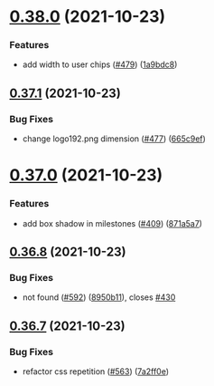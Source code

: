 # [0.38.0](https://github.com/EddieHubCommunity/LinkFree/compare/v0.37.1...v0.38.0) (2021-10-23)


### Features

* add width to user chips ([#479](https://github.com/EddieHubCommunity/LinkFree/issues/479)) ([1a9bdc8](https://github.com/EddieHubCommunity/LinkFree/commit/1a9bdc8e046f0a89f0a5336cc8b12d569d6b8a3d))



## [0.37.1](https://github.com/EddieHubCommunity/LinkFree/compare/v0.37.0...v0.37.1) (2021-10-23)


### Bug Fixes

* change logo192.png dimension ([#477](https://github.com/EddieHubCommunity/LinkFree/issues/477)) ([665c9ef](https://github.com/EddieHubCommunity/LinkFree/commit/665c9ef537658f7d59fc88a780211e8159005028))



# [0.37.0](https://github.com/EddieHubCommunity/LinkFree/compare/v0.36.8...v0.37.0) (2021-10-23)


### Features

* add box shadow in milestones ([#409](https://github.com/EddieHubCommunity/LinkFree/issues/409)) ([871a5a7](https://github.com/EddieHubCommunity/LinkFree/commit/871a5a7b59d35d7cac636d7ae075e2b6eac92a09))



## [0.36.8](https://github.com/EddieHubCommunity/LinkFree/compare/v0.36.7...v0.36.8) (2021-10-23)


### Bug Fixes

* not found ([#592](https://github.com/EddieHubCommunity/LinkFree/issues/592)) ([8950b11](https://github.com/EddieHubCommunity/LinkFree/commit/8950b1117092e8a6bc8fc4793dc09d735af6e528)), closes [#430](https://github.com/EddieHubCommunity/LinkFree/issues/430)



## [0.36.7](https://github.com/EddieHubCommunity/LinkFree/compare/v0.36.6...v0.36.7) (2021-10-23)


### Bug Fixes

* refactor css repetition ([#563](https://github.com/EddieHubCommunity/LinkFree/issues/563)) ([7a2ff0e](https://github.com/EddieHubCommunity/LinkFree/commit/7a2ff0e29dbd5e3481bddc685651602fddea0b31))



